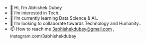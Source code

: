 - 👋 Hi, I’m Abhishek Dubey
- 👀 I’m interested in Tech..
- 🌱 I’m currently learning Data Science & AI..
- 💞️ I’m looking to collaborate towards Technology and Humanity..
- 📫 How to reach me 3abhishekdubey@gmail.com , instagram.com/3abhishekdubey

<!---
3abhishekdubey/3abhishekdubey is a ✨ special ✨ repository because its `README.md` (this file) appears on your GitHub profile.
You can click the Preview link to take a look at your changes.
--->
